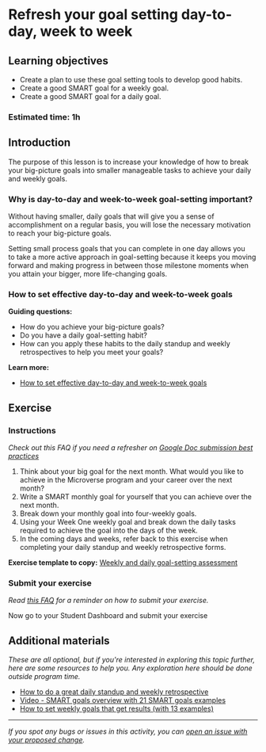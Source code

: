 # Refresh your goal setting day-to-day, week to week

## Learning objectives

- Create a plan to use these goal setting tools to develop good habits.
- Create a good SMART goal for a weekly goal.
- Create a good SMART goal for a daily goal.

### **Estimated time**: 1h

## Introduction

The purpose of this lesson is to increase your knowledge of how to break your big-picture goals into smaller manageable tasks to achieve your daily and weekly goals. 

### Why is day-to-day and week-to-week goal-setting important?

Without having smaller, daily goals that will give you a sense of accomplishment on a regular basis, you will lose the necessary motivation to reach your big-picture goals.

Setting small process goals that you can complete in one day allows you to take a more active approach in goal-setting because it keeps you moving forward and making progress in between those milestone moments when you attain your bigger, more life-changing goals.

### How to set effective day-to-day and week-to-week goals

**Guiding questions:**

- How do you achieve your big-picture goals?
- Do you have a daily goal-setting habit?
- How can you apply these habits to the daily standup and weekly retrospectives to help you meet your goals?

**Learn more:**

- [How to set effective day-to-day and week-to-week goals](https://github.com/microverseinc/curriculum-professional-skills/blob/main/soft-skills/how-to-set-effective-day-to-day-and-week-to-week-goals.md)

## Exercise

### Instructions

*Check out this FAQ if you need a refresher on [Google Doc submission best practices](https://microverse.zendesk.com/hc/en-us/articles/360063156813)*

1. Think about your big goal for the next month. What would you like to achieve in the Microverse program and your career over the next month?
2. Write a SMART monthly goal for yourself that you can achieve over the next month.
3. Break down your monthly goal into four-weekly goals.
4. Using your Week One weekly goal and break down the daily tasks required to achieve the goal into the days of the week. 
5. In the coming days and weeks, refer back to this exercise when completing your daily standup and weekly retrospective forms.

**Exercise template to copy:** [Weekly and daily goal-setting assessment](https://docs.google.com/document/d/1iWBFW9k9fAn3lAnTSmSWabkURWV0ZOZp2kuuHB-OG30/edit?usp=sharing)

### Submit your exercise

*Read [this FAQ](https://microverse.zendesk.com/hc/en-us/articles/360061344234) for a reminder on how to submit your exercise.* 

Now go to your Student Dashboard and submit your exercise

## Additional materials

*These are all optional, but if you're interested in exploring this topic further, here are some resources to help you. Any exploration here should be done outside program time.*

- [How to do a great daily standup and weekly retrospective](https://microverse.zendesk.com/hc/en-us/articles/360049914054)
- [Video - SMART goals overview with 21 SMART goals examples](https://youtu.be/elJcG83m-qg)
- [How to set weekly goals that get results (with 13 examples)](https://www.developgoodhabits.com/weekly-goals/)


------

_If you spot any bugs or issues in this activity, you can [open an issue with your proposed change](https://github.com/microverseinc/curriculum-transversal-skills/blob/main/git-github/articles/open_issue.md)._
